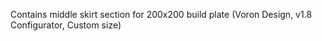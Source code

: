 Contains middle skirt section for 200x200 build plate (Voron Design, v1.8 Configurator, Custom size)

